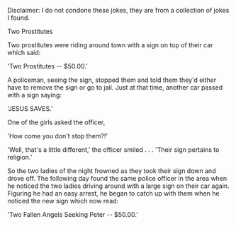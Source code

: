 Disclaimer: I do not condone these jokes, they are from a collection of jokes I found.

Two Prostitutes

Two prostitutes were riding around town with a sign on top of their car which said:

'Two Prostitutes -- $50.00.'

A policeman, seeing the sign, stopped them and told them they'd either have to remove the sign or go to jail. Just at that time, another car passed with a sign saying:

'JESUS SAVES.'

One of the girls asked the officer,

'How come you don't stop them?!'

'Well, that's a little different,' the officer smiled . . . 'Their sign pertains to religion.'

So the two ladies of the night frowned as they took their sign down and drove off. The following day found the same police officer in the area when he noticed the two ladies driving around with a large sign on their car again. Figuring he had an easy arrest, he began to catch up with them when he noticed the new sign which now read:

'Two Fallen Angels Seeking Peter -- $50.00.'

